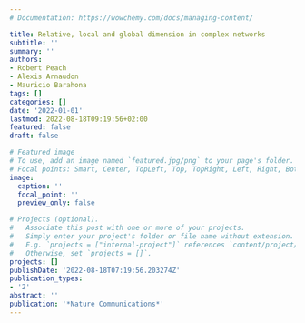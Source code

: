```yaml
---
# Documentation: https://wowchemy.com/docs/managing-content/

title: Relative, local and global dimension in complex networks
subtitle: ''
summary: ''
authors:
- Robert Peach
- Alexis Arnaudon
- Mauricio Barahona
tags: []
categories: []
date: '2022-01-01'
lastmod: 2022-08-18T09:19:56+02:00
featured: false
draft: false

# Featured image
# To use, add an image named `featured.jpg/png` to your page's folder.
# Focal points: Smart, Center, TopLeft, Top, TopRight, Left, Right, BottomLeft, Bottom, BottomRight.
image:
  caption: ''
  focal_point: ''
  preview_only: false

# Projects (optional).
#   Associate this post with one or more of your projects.
#   Simply enter your project's folder or file name without extension.
#   E.g. `projects = ["internal-project"]` references `content/project/deep-learning/index.md`.
#   Otherwise, set `projects = []`.
projects: []
publishDate: '2022-08-18T07:19:56.203274Z'
publication_types:
- '2'
abstract: ''
publication: '*Nature Communications*'
---
```

